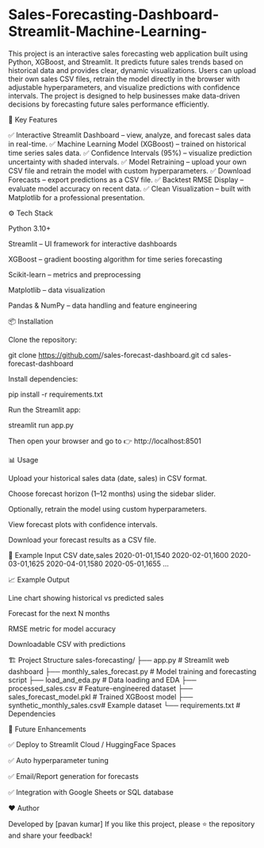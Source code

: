 # Sales-Forecasting-Dashboard-Streamlit-Machine-Learning-
This project is an interactive sales forecasting web application built using Python, XGBoost, and Streamlit. It predicts future sales trends based on historical data and provides clear, dynamic visualizations.
Users can upload their own sales CSV files, retrain the model directly in the browser with adjustable hyperparameters, and visualize predictions with confidence intervals.
The project is designed to help businesses make data-driven decisions by forecasting future sales performance efficiently.

🚀 Key Features

✅ Interactive Streamlit Dashboard – view, analyze, and forecast sales data in real-time.
✅ Machine Learning Model (XGBoost) – trained on historical time series sales data.
✅ Confidence Intervals (95%) – visualize prediction uncertainty with shaded intervals.
✅ Model Retraining – upload your own CSV file and retrain the model with custom hyperparameters.
✅ Download Forecasts – export predictions as a CSV file.
✅ Backtest RMSE Display – evaluate model accuracy on recent data.
✅ Clean Visualization – built with Matplotlib for a professional presentation.

⚙️ Tech Stack

Python 3.10+

Streamlit – UI framework for interactive dashboards

XGBoost – gradient boosting algorithm for time series forecasting

Scikit-learn – metrics and preprocessing

Matplotlib – data visualization

Pandas & NumPy – data handling and feature engineering

📦 Installation

Clone the repository:

git clone https://github.com/<your-username>/sales-forecast-dashboard.git
cd sales-forecast-dashboard


Install dependencies:

pip install -r requirements.txt


Run the Streamlit app:

streamlit run app.py


Then open your browser and go to 👉 http://localhost:8501

📊 Usage

Upload your historical sales data (date, sales) in CSV format.

Choose forecast horizon (1–12 months) using the sidebar slider.

Optionally, retrain the model using custom hyperparameters.

View forecast plots with confidence intervals.

Download your forecast results as a CSV file.

🧩 Example Input CSV
date,sales
2020-01-01,1540
2020-02-01,1600
2020-03-01,1625
2020-04-01,1580
2020-05-01,1655
...

📈 Example Output

Line chart showing historical vs predicted sales

Forecast for the next N months

RMSE metric for model accuracy

Downloadable CSV with predictions

🏗️ Project Structure
sales-forecasting/
├── app.py                     # Streamlit web dashboard
├── monthly_sales_forecast.py  # Model training and forecasting script
├── load_and_eda.py            # Data loading and EDA
├── processed_sales.csv        # Feature-engineered dataset
├── sales_forecast_model.pkl   # Trained XGBoost model
├── synthetic_monthly_sales.csv# Example dataset
└── requirements.txt           # Dependencies

📘 Future Enhancements

✅ Deploy to Streamlit Cloud / HuggingFace Spaces

✅ Auto hyperparameter tuning

✅ Email/Report generation for forecasts

✅ Integration with Google Sheets or SQL database

❤️ Author

Developed by [pavan kumar]
If you like this project, please ⭐ the repository and share your feedback!

